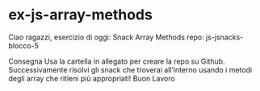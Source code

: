 # ex-js-array-methods
Ciao ragazzi, esercizio di oggi: Snack Array Methods
repo: js-jsnacks-blocco-5

Consegna
Usa la cartella in allegato per creare la repo su Github.
Successivamente risolvi gli snack che troverai all’interno usando i metodi degli array che ritieni più appropriati!
Buon Lavoro